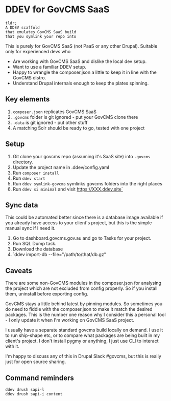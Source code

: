 # DDEV for GovCMS SaaS

```
tldr;
A DDEV scaffold
that emulates GovCMS SaaS build
that you symlink your repo into
```

This is purely for GovCMS SaaS (not PaaS or any other Drupal). Suitable only for experienced
devs who

* Are working with GovCMS SaaS and dislike the local dev setup.
* Want to use a familiar DDEV setup.
* Happy to wrangle the composer.json a little to keep it in line with the GovCMS distro.
* Understand Drupal internals enough to keep the plates spinning.

## Key elements

1. `composer.json` replicates GovCMS SaaS
2. `.govcms` folder is git ignored - put your GovCMS clone there
3. `.data` is git ignored - put other stuff
4. A matching Solr should be ready to go, tested with one project

## Setup

1. Git clone your govcms repo (assuming it's SaaS site) into `.govcms` directory.
2. Update the project name in .ddev/config.yaml
3. Run `composer install`
4. Run `ddev start`
5. Run `ddev symlink-govcms` symlinks govcms folders into the right places
6. Run `ddev si minimal` and visit https://XXX.ddev.site`

## Sync data

This could be automated better since there is a database image available if you 
already have access to your client's project, but this is the simple manual
sync if I need it.

1. Go to dashboard.govcms.gov.au and go to Tasks for your project.
2. Run SQL Dump task.
3. Download the database
4. `ddev import-db --file="/path/to/that/db.gz"

## Caveats

There are some non-GovCMS modules in the composer.json for analysing the project which are not
excluded from config properly. So if you install them, uninstall before exporting config.

GovCMS stays a little behind latest by pinning modules. So sometimes you do need to fiddle with
the composer.json to make it match the desired packages. This is the number one reason why I
consider this a personal tool - I only update it when I'm working on GovCMS SaaS project.

I usually have a separate standard govcms build locally on demand. I use it to run ship-shape etc,
or to compare what packages are being built in my client's project. I don't install pygmy or 
anything, I just use CLI to interact with it.

I'm happy to discuss any of this in Drupal Slack #govcms, but this is really just for open source 
sharing.

## Command reminders

```
ddev drush sapi-l
ddev drush sapi-i content

